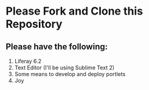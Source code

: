 Please Fork and Clone this Repository
=============


Please have the following:
-------------

1.  Liferay 6.2
2.  Text Editor (I'll be using Sublime Text 2)
3.  Some means to develop and deploy portlets
4.  Joy